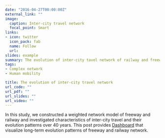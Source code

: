 ```yaml
---
date: "2016-04-27T00:00:00Z"
external_link: ""
image:
  caption: Inter-city travel network
  focal_point: Smart
links:
- icon: twitter
  icon_pack: fab
  name: Follow
  url: 
slides: example
summary: The evolution of inter-city tavel network of railway and freeway in South Korea
tags:
- Complex network
- Human mobility

title: The evolution of inter-city travel network
url_code: ""
url_pdf: ""
url_slides: ""
url_video: ""
---
```


In this study, we constructed a weighted network model of freeway and railway and investigated characteristics of inter-city travel and their evolution patterns over 40 years. This post provides [Dashboard](https://jihoyeo.bitbucket.io/inter-city_travel_network.html) that visualize long-term evolution patterns of freeway and railway network. 

